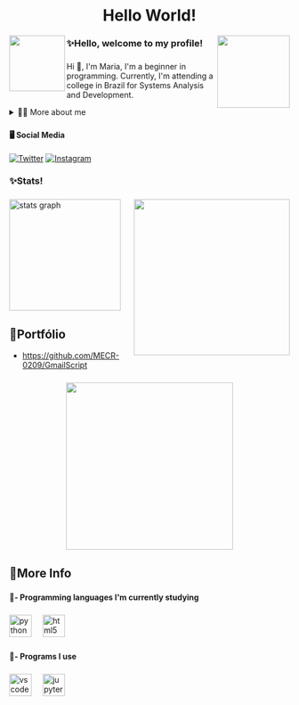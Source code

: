 
<h1 align="center">Hello World!</h1>

<img align="left" height="100" src="https://i.pinimg.com/originals/fe/a2/ea/fea2ea3662141172ca762a765b955c83.gif"/>
<img align="right" height="130" src="https://i.pinimg.com/originals/7f/d3/ea/7fd3eac8b59a87c856febc5135f457f7.gif"/>

###

<h3 align="left">✨Hello, welcome to my profile!</h3>

###

</div>

<!-- Presentation -->
<p>
            Hi 👋, I'm Maria, I'm a beginner in programming. Currently, I'm attending a college in Brazil for Systems Analysis and Development.
</p>

<!-- Dropdown -->
<details>
  <summary>👩‍💻 More about me</summary>

  - 💬 My name is Maria Eduarda and I live in Brazil. I'm attending a college in Brazil for Systems Analysis and Development at Uniasselvi. Consider my English intermediate. I am currently studying the Python language and planning projects.

  - 🎮 I really like playing in my spare time. I love watching movies, not very popular ones, and cute animes.
 
<details>
   <summary>📍 Personal Links</summary>
  
  [![Last.fm](https://img.shields.io/badge/last.fm-D51007?style=for-the-badge&logo=last.fm&logoColor=white)](https://www.last.fm/user/madu1515)
  [![Last.fm](https://img.shields.io/badge/Steam-000000?style=for-the-badge&logo=steam&logoColor=white)](https://steamcommunity.com/id/DudaMaria/)
  [![Discord](https://img.shields.io/badge/Discord-7289DA?style=for-the-badge&logo=discord&logoColor=white)](Discordapp.com/users/276551741846323200)
  
</details>
    
</details>

###

<h4 align="left">🖥️ Social Media</h4>

<!-- Links -->
[![Twitter](https://img.shields.io/badge/Twitter-1DA1F2?style=for-the-badge&logo=twitter&logoColor=white)](https://twitter.com/duda1515_)
[![Instagram](https://img.shields.io/badge/Instagram-E4405F?style=for-the-badge&logo=instagram&logoColor=white)](https://www.instagram.com/duda_15r15)

###



<h3 align="left">✨Stats!</h3>

###
<img align="right" height="280" src="https://i.pinimg.com/originals/09/63/63/096363e6a6a26da7a6be2862e197e691.gif"/>

<div align="left">
  <img src="https://github-readme-stats.vercel.app/api?username=MECR-0209&hide_title=false&hide_rank=false&show_icons=true&include_all_commits=true&count_private=true&disable_animations=false&theme=rose_pine&locale=en&hide_border=false&order=1" height="200" alt="stats graph"  />
</div>

###

<h2 align="left">📄Portfólio</h2>

  - https://github.com/MECR-0209/GmailScript

###

<div align="Center">
  <img height="300" src="https://i.pinimg.com/originals/3a/e7/92/3ae792706e97941696b70b4763bd2963.gif"  />
</div>

###

<h2 align="left">📌More Info</h2>

###

<h4 align="left">🔗- Programming languages ​​I'm currently studying</h4>

###

<div align="left">
  <img src="https://cdn.jsdelivr.net/gh/devicons/devicon/icons/python/python-original.svg" height="40" alt="python logo"  />
  <img width="12" />
  <img src="https://cdn.jsdelivr.net/gh/devicons/devicon/icons/html5/html5-original.svg" height="40" alt="html5 logo"  />
</div>

###

<h4 align="left">🔗- Programs I use</h4>

###

<div align="left">
  <img src="https://cdn.jsdelivr.net/gh/devicons/devicon/icons/vscode/vscode-original.svg" height="40" alt="vscode logo"  />
  <img width="12" />
  <img src="https://cdn.jsdelivr.net/gh/devicons/devicon/icons/jupyter/jupyter-original.svg" height="40" alt="jupyter logo"  />
</div>

###

